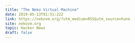 ```yaml
---
title: "The Neko Virtual Machine"
date: 2019-05-13T01:51:22Z
link: https://nekovm.org/?utm_medium=RSS&utm_source=hune
site: nekovm.org
topic: Hacker News
draft: false
---
```

